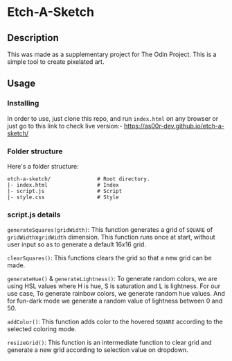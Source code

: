 # Etch-A-Sketch

## Description

This was made as a supplementary project for The Odin Project. This is a
simple tool to create pixelated art.

## Usage

### Installing

In order to use, just clone this repo, and run `index.html`
on any browser or just go to this link to check live version:- https://as00r-dev.github.io/etch-a-sketch/

### Folder structure

Here's a folder structure:

```
etch-a-sketch/               # Root directory.
|- index.html                # Index
|- script.js                 # Script
|- style.css                 # Style
```

### script.js details

`generateSquares(gridWidth)`: This function generates a grid of
`SQUARE` of `gridWidth`x`gridWidth` dimension. This function runs once
at start, without user input so as to generate a default 16x16 grid.

`clearSquares()`: This functions clears the grid so that a new grid
can be made.

`generateHue()` & `generateLightness()`: To generate random colors,
we are using HSL values where H is hue, S is saturation and L is
lightness. For our use case, To generate rainbow colors, we generate
random hue values. And for fun-dark mode we generate a random value
of lightness between 0 and 50.

`addColor()`: This function adds color to the hovered `SQUARE` according
to the selected coloring mode.

`resizeGrid()`: This function is an intermediate function to clear grid and
generate a new grid according to selection value on dropdown.
